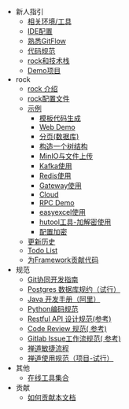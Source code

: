 * 新人指引
    * [相关环境/工具](./新人指引/熟悉环境.md)
    * [IDE配置](./新人指引/IDE配置.md)
    * [熟悉GitFlow](./新人指引/gitflow.md)
    * [代码规范](./新人指引/代码规范.md)
    * [rock和技术栈](./新人指引/Framework和技术栈.md)
    * [Demo项目](./framework2/template/demo-project.md) 
* rock
    * [rock 介绍](./README.md)
    * [rock配置文件](./framework2/框架配置文件.md)
    * [示例](./framework2/template/demo-project.md)
        * [模板代码生成](./framework2/template/demo-project.md)  
        * [Web Demo](./framework2/template/web使用.md)
        * [分页(数据库)](./framework2/template/db-page-demo.md)
        * [构造一个树结构](./framework2/template/tree-util-demo.md)
        * [MinIO与文件上传](./framework2/template/oss使用.md)
        * [Kafka使用](./framework2/template/kafka-demo.md)
        * [Redis使用](./framework2/template/redis-demo.md)
        * [Gateway使用](./framework2/template/gateway-demo.md)
        * [Cloud](./framework2/template/nacos-config-demo.md)
        * [RPC Demo](./framework2/template/rpc-demo.md)
        * [easyexcel使用](./framework2/template/easyexcel-demo.md)
        * [hutool工具-加解密使用](./framework2/template/hutool-encrypt-demo.md)
        * [配置加密](./framework2/template/配置加密使用帮助.md)
    * [更新历史](./CHANGELOG.md)
    * [Todo List](./framework2/todo.md)
    * [为Framework贡献代码](./framework2/为Framework贡献代码.md)
* 规范
    * [Git协同开发指南](./技术规范/git协同开发指南.md)
    * [Postgres 数据库规约（试行）](./技术规范/Postgres数据库规范.md)
    * [Java 开发手册（阿里）](./技术规范/Java开发手册.md)
    * [Python编码规范](./技术规范/Python编码规范.md)
    * [Restful API 设计规范(参考)](./技术规范/API设计规范.md)
    * [Code Review 规范( 参考)](./技术规范/code-review-guide-baseon-gitlab.md)
    * [Gitlab Issue工作流规范( 参考)](./技术规范/Gitlab工作流规范.md)
    * [禅道敏捷流程](./技术规范/禅道敏捷.md) 
    * [禅道使用规范（项目-试行）](./技术规范/禅道使用规范（项目篇）.md) 
*   其他
    - [在线工具集合](./other/在线工具.md) 
* 贡献
    * [如何贡献本文档](如何贡献本文档.md)

